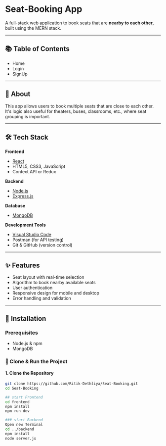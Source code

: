 # Seat-Booking App

A full-stack web application to book seats that are **nearby to each other**, built using the MERN stack.

---

## 📚 Table of Contents

- Home
- Login
- SignUp 

---

## 🧾 About

This app allows users to book multiple seats that are close to each other. It's logic also useful for theaters, buses, classrooms, etc., where seat grouping is important.

---

## 🛠️ Tech Stack

**Frontend**  
- [React](https://reactjs.org/)
- HTML5, CSS3, JavaScript  
- Context API or Redux

**Backend**  
- [Node.js](https://nodejs.org/)
- [Express.js](https://expressjs.com/)

**Database**  
- [MongoDB](https://www.mongodb.com/)

**Development Tools**  
- [Visual Studio Code](https://code.visualstudio.com/)
- Postman (for API testing)
- Git & GitHub (version control)

---

## ✨ Features

- Seat layout with real-time selection
- Algorithm to book nearby available seats
- User authentication 
- Responsive design for mobile and desktop
- Error handling and validation

---

## 🚀 Installation

### Prerequisites

- Node.js & npm
- MongoDB

### 🚀 Clone & Run the Project

#### 1. Clone the Repository

```bash
git clone https://github.com/Ritik-Dethliya/Seat-Booking.git
cd Seat-Booking

## start Frontend
cd frontend
npm install
npm run dev

### start Backend
Open new Terminal
cd ../backend
npm install
node server.js